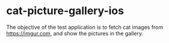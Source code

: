 # cat-picture-gallery-ios
The objective of the test application is to fetch cat images from https://imgur.com, and show the pictures in the gallery.
